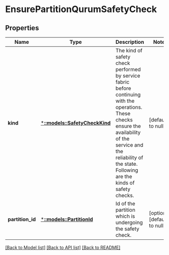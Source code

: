 # EnsurePartitionQurumSafetyCheck

## Properties
Name | Type | Description | Notes
------------ | ------------- | ------------- | -------------
**kind** | [***::models::SafetyCheckKind**](SafetyCheckKind.md) | The kind of safety check performed by service fabric before continuing with the operations. These checks ensure the availability of the service and the reliability of the state. Following are the kinds of safety checks. | [default to null]
**partition_id** | [***::models::PartitionId**](PartitionId.md) | Id of the partition which is undergoing the safety check. | [optional] [default to null]

[[Back to Model list]](../README.md#documentation-for-models) [[Back to API list]](../README.md#documentation-for-api-endpoints) [[Back to README]](../README.md)


